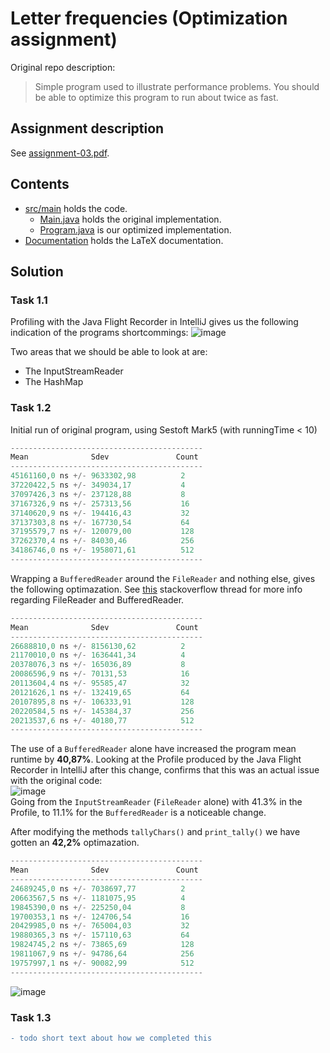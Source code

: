 # Letter frequencies (Optimization assignment)
Original repo description:  
> Simple program used to illustrate performance problems. You should be able to optimize this program to run about twice as fast.

## Assignment description
See [assignment-03.pdf](assignment-03.pdf).

## Contents
- [src/main](src/main) holds the code.
  - [Main.java](src/main/java/Main.java) holds the original implementation.
  - [Program.java](src/main/java/Program.java) is our optimized implementation.
- [Documentation](Documentation) holds the LaTeX documentation.

## Solution

### Task 1.1

Profiling with the Java Flight Recorder in IntelliJ gives us the following indication of the programs shortcommings:
![image](https://user-images.githubusercontent.com/35559774/114553882-66c95580-9c66-11eb-818f-96100b62d707.png)  

Two areas that we should be able to look at are:  
- The InputStreamReader
- The HashMap

### Task 1.2
Initial run of original program, using Sestoft Mark5 (with runningTime < 10)
```Java
-------------------------------------------
Mean              Sdev               Count
-------------------------------------------
45161160,0 ns +/- 9633302,98          2
37220422,5 ns +/- 349034,17           4
37097426,3 ns +/- 237128,88           8
37167326,9 ns +/- 257313,56           16
37140620,9 ns +/- 194416,43           32
37137303,8 ns +/- 167730,54           64
37195579,7 ns +/- 120079,00           128
37262370,4 ns +/- 84030,46            256
34186746,0 ns +/- 1958071,61          512
-------------------------------------------
```
Wrapping a `BufferedReader` around the `FileReader` and nothing else, gives the following optimazation. See [this](https://stackoverflow.com/a/26871923) stackoverflow thread for more info regarding FileReader and BufferedReader.   
```Java
-------------------------------------------
Mean              Sdev               Count
-------------------------------------------
26688810,0 ns +/- 8156130,62          2
21170010,0 ns +/- 1636441,34          4
20378076,3 ns +/- 165036,89           8
20086596,9 ns +/- 70131,53            16
20113604,4 ns +/- 95585,47            32
20121626,1 ns +/- 132419,65           64
20107895,8 ns +/- 106333,91           128
20220584,5 ns +/- 145384,37           256
20213537,6 ns +/- 40180,77            512
-------------------------------------------
```
The use of a `BufferedReader` alone have increased the program mean runtime by **40,87%**. Looking at the Profile produced by the Java Flight Recorder in IntelliJ after this change, confirms that this was an actual issue with the original code:  
![image](https://user-images.githubusercontent.com/35559774/114554280-d3445480-9c66-11eb-8d1c-bec0e273a117.png)  
Going from the `InputStreamReader` (`FileReader` alone) with 41.3% in the Profile, to 11.1% for the `BufferedReader` is a noticeable change.  
  
  
After modifying the methods `tallyChars()` and `print_tally()` we have gotten an **42,2%** optimazation. 
```Java
-------------------------------------------
Mean              Sdev               Count
-------------------------------------------
24689245,0 ns +/- 7038697,77          2
20663567,5 ns +/- 1181075,95          4
19845390,0 ns +/- 225250,04           8
19700353,1 ns +/- 124706,54           16
20429985,0 ns +/- 765004,03           32
19880365,3 ns +/- 157110,63           64
19824745,2 ns +/- 73865,69            128
19811067,9 ns +/- 94786,64            256
19757997,1 ns +/- 90082,99            512
-------------------------------------------
```  
   
![image](https://user-images.githubusercontent.com/35559774/114597817-7dd16d00-9c91-11eb-881b-50c99b65f90d.png)


### Task 1.3
```diff
- todo short text about how we completed this
```
